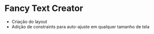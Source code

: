 # Fancy Text Creator

* Criação do layout
* Adição de constraints para auto-ajuste em qualquer tamanho de tela

